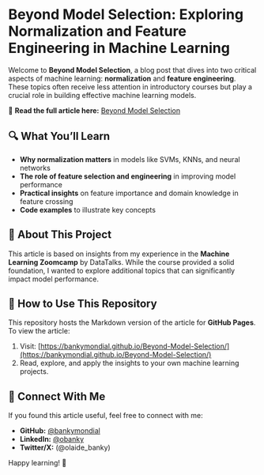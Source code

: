 # Beyond Model Selection: Exploring Normalization and Feature Engineering in Machine Learning  

Welcome to **Beyond Model Selection**, a blog post that dives into two critical aspects of machine learning: **normalization** and **feature engineering**. These topics often receive less attention in introductory courses but play a crucial role in building effective machine learning models.  

📖 **Read the full article here:** [Beyond Model Selection](https://bankymondial.github.io/Beyond-Model-Selection/)  

## 🔍 What You’ll Learn  
- **Why normalization matters** in models like SVMs, KNNs, and neural networks  
- **The role of feature selection and engineering** in improving model performance  
- **Practical insights** on feature importance and domain knowledge in feature crossing  
- **Code examples** to illustrate key concepts  

## 🚀 About This Project  
This article is based on insights from my experience in the **Machine Learning Zoomcamp** by DataTalks. While the course provided a solid foundation, I wanted to explore additional topics that can significantly impact model performance.  

## 📌 How to Use This Repository  
This repository hosts the Markdown version of the article for **GitHub Pages**. To view the article:  
1. Visit: [https://bankymondial.github.io/Beyond-Model-Selection/](https://bankymondial.github.io/Beyond-Model-Selection/)  
2. Read, explore, and apply the insights to your own machine learning projects.  

## 🔗 Connect With Me  
If you found this article useful, feel free to connect with me:  
- **GitHub:** [@bankymondial](https://github.com/bankymondial)  
- **LinkedIn:** [@obanky](www.linkedin.com/in/obanky)  
- **Twitter/X:** (@olaide_banky)  

Happy learning! 🚀  
